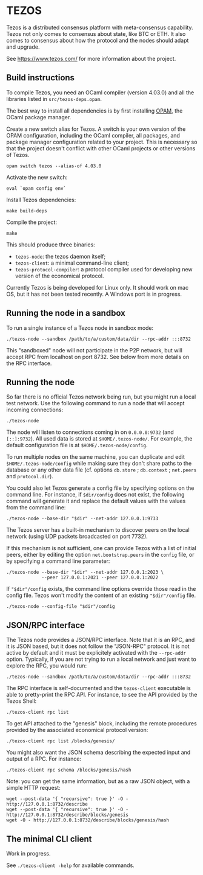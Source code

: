 TEZOS
=====

Tezos is a distributed consensus platform with meta-consensus capability. Tezos
not only comes to consensus about state, like BTC or ETH. It also comes to
consensus about how the protocol and the nodes should adapt and upgrade.

See https://www.tezos.com/ for more information about the project.


Build instructions
------------------

To compile Tezos, you need an OCaml compiler (version 4.03.0) and all the
libraries listed in `src/tezos-deps.opam`.

The best way to install all dependencies is by first installing
[OPAM](https://opam.ocaml.org/), the OCaml package manager.

Create a new switch alias for Tezos. A switch is your own version of the OPAM
configuration, including the OCaml compiler, all packages, and package manager
configuration related to your project. This is necessary so that the project
doesn't conflict with other OCaml projects or other versions of Tezos.

```
opam switch tezos --alias-of 4.03.0
```

Activate the new switch:

```
eval `opam config env`
```

Install Tezos dependencies:

```
make build-deps
```

Compile the project:

```
make
```

This should produce three binaries:

* `tezos-node`: the tezos daemon itself;
* `tezos-client`: a minimal command-line client;
* `tezos-protocol-compiler`: a protocol compiler used for developing new version of the economical protocol.

Currently Tezos is being developed for Linux only. It should work on mac OS,
but it has not been tested recently. A Windows port is in progress.



Running the node in a sandbox
-----------------------------

To run a single instance of a Tezos node in sandbox mode:

```
./tezos-node --sandbox /path/to/a/custom/data/dir --rpc-addr :::8732
```

This "sandboxed" node will not participate in the P2P network, but will accept
RPC from localhost on port 8732. See below from more details on the RPC
interface.


Running the node
----------------

So far there is no official Tezos network being run, but you might run a local
test network. Use the following command to run a node that will accept incoming
connections:

```
./tezos-node
```

The node will listen to connections coming in on `0.0.0.0:9732` (and
`[::]:9732`). All used data is stored at `$HOME/.tezos-node/`. For example,
the default configuration file is at `$HOME/.tezos-node/config`.

To run multiple nodes on the same machine, you can duplicate and edit
`$HOME/.tezos-node/config` while making sure they don't share paths to the
database or any other data file (cf. options `db.store` ; `db.context` ;
`net.peers` and `protocol.dir`).

You could also let Tezos generate a config file by specifying options on the
command line. For instance, if `$dir/config` does not exist, the following
command will generate it and replace the default values with the values from
the command line:

```
./tezos-node --base-dir "$dir" --net-addr 127.0.0.1:9733
```

The Tezos server has a built-in mechanism to discover peers on the local
network (using UDP packets broadcasted on port 7732).

If this mechanism is not sufficient, one can provide Tezos with a list of
initial peers, either by editing the option `net.bootstrap.peers` in the
`config` file, or by specifying a command line parameter:

```
./tezos-node --base-dir "$dir" --net-addr 127.0.0.1:2023 \
             --peer 127.0.0.1:2021 --peer 127.0.0.1:2022
```

If `"$dir"/config` exists, the command line options override those read in the
config file. Tezos won't modify the content of an existing `"$dir"/config`
file.

```
./tezos-node --config-file "$dir"/config
```


JSON/RPC interface
------------------

The Tezos node provides a JSON/RPC interface. Note that it is an RPC, and it is
JSON based, but it does not follow the "JSON-RPC" protocol. It is not active by
default and it must be explicitely activated with the `--rpc-addr` option.
Typically, if you are not trying to run a local network and just want to
explore the RPC, you would run:

```
./tezos-node --sandbox /path/to/a/custom/data/dir --rpc-addr :::8732
```

The RPC interface is self-documented and the `tezos-client` executable is able
to pretty-print the RPC API. For instance, to see the API provided by the Tezos
Shell:

```
./tezos-client rpc list
```

To get API attached to the "genesis" block, including the remote procedures
provided by the associated economical protocol version:

```
./tezos-client rpc list /blocks/genesis/
```

You might also want the JSON schema describing the expected input and output of
a RPC. For instance:

```
./tezos-client rpc schema /blocks/genesis/hash
```

Note: you can get the same information, but as a raw JSON object, with a simple
HTTP request:

```
wget --post-data '{ "recursive": true }' -O - http://127.0.0.1:8732/describe
wget --post-data '{ "recursive": true }' -O - http://127.0.0.1:8732/describe/blocks/genesis
wget -O - http://127.0.0.1:8732/describe/blocks/genesis/hash
```



The minimal CLI client
----------------------

Work in progress.

See `./tezos-client -help` for available commands.
